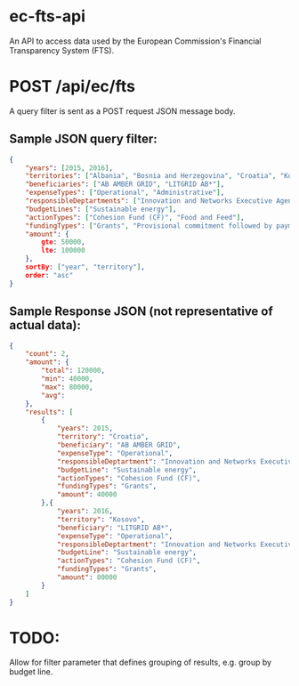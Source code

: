# ec-fts-api
An API to access data used by the European Commission's Financial Transparency System (FTS).

# POST /api/ec/fts

A query filter is sent as a POST request JSON message body.

## Sample JSON query filter:
```json
{
	"years": [2015, 2016],
	"territories": ["Albania", "Bosnia and Herzegovina", "Croatia", "Kosovo", "Macedonia", "Montenegro", and "Serbia"],
	"beneficiaries": ["AB AMBER GRID", "LITGRID AB*"],
	"expenseTypes": ["Operational", "Administrative"],
	"responsibleDeptartments": ["Innovation and Networks Executive Agency"],
	"budgetLines": ["Sustainable energy"],
	"actionTypes": ["Cohesion Fund (CF)", "Food and Feed"],
	"fundingTypes": ["Grants", "Provisional commitment followed by payment"],
	"amount": {
		gte: 50000,
		lte: 100000
	},
	sortBy: ["year", "territory"],
	order: "asc"
}
```

## Sample Response JSON (not representative of actual data):
```json
{
	"count": 2,
	"amount": {
		"total": 120000,
		"min": 40000,
		"max": 80000,
		"avg": 
	},
	"results": [
		{
			"years": 2015,
			"territory": "Croatia",
			"beneficiary": "AB AMBER GRID",
			"expenseType": "Operational",
			"responsibleDeptartment": "Innovation and Networks Executive Agency",
			"budgetLine": "Sustainable energy",
			"actionTypes": "Cohesion Fund (CF)",
			"fundingTypes": "Grants",
			"amount": 40000
		},{
			"years": 2016,
			"territory": "Kosovo",
			"beneficiary": "LITGRID AB*",
			"expenseType": "Operational",
			"responsibleDeptartment": "Innovation and Networks Executive Agency",
			"budgetLine": "Sustainable energy",
			"actionTypes": "Cohesion Fund (CF)",
			"fundingTypes": "Grants",
			"amount": 80000
		}
	]
}
```


# TODO:
Allow for filter parameter that defines grouping of results, e.g. group by budget line.
